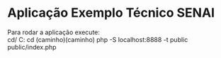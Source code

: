 # Aplicação Exemplo Técnico SENAI

Para rodar a aplicação execute:  
    cd/
    C:
    cd (caminho)\(caminho)
    php -S localhost:8888 -t public public/index.php